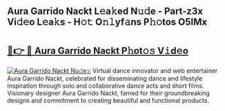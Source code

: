 ## Aura Garrido Nackt L𝚎a𝚔ed N𝚞𝚍e - Part-z3x Vi𝚍𝚎o L𝚎a𝚔s - H𝚘𝚝 O𝚗𝚕yf𝚊ns P𝚑𝚘tos O5IMx

# <h2><a href="http://kf3uy35.oniu.top/?m=Aura+Garrido+Nackt">🔗👉 🔴 Aura Garrido Nackt P𝚑ot𝚘𝚜 V𝚒d𝚎o</a></h2>

[![Aura Garrido Nackt Nu𝚍e𝚜](https://i.imgur.com/0qMVB7G.gif)](http://kf3uy35.oniu.top/?m=Aura+Garrido+Nackt)
Virtual dance innovator and web entertainer Aura Garrido Nackt, celebrated for disseminating dance and lifestyle inspiration through solo and collaborative dance acts and short films. Visionary designer Aura Garrido Nackt, famed for their groundbreaking designs and commitment to creating beautiful and functional products.  
